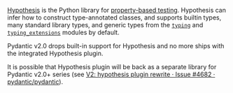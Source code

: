[Hypothesis](https://hypothesis.readthedocs.io/) is the Python library for
[property-based testing](https://increment.com/testing/in-praise-of-property-based-testing/).
Hypothesis can infer how to construct type-annotated classes, and supports builtin types,
many standard library types, and generic types from the
[`typing`](https://docs.python.org/3/library/typing.html) and
[`typing_extensions`](https://pypi.org/project/typing-extensions/) modules by default.

Pydantic v2.0 drops built-in support for Hypothesis and no more ships with the integrated Hypothesis plugin.

It is possible that Hypothesis plugin will be back as a separate library for Pydantic v2.0+ series (see [V2: hypothesis plugin rewrite · Issue #4682 · pydantic/pydantic](https://github.com/pydantic/pydantic/issues/4682)).
